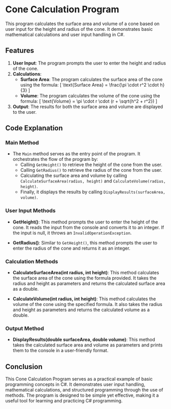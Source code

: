 # Cone Calculation Program

This program calculates the surface area and volume of a cone based on user input for the height and radius of the cone. It demonstrates basic mathematical calculations and user input handling in C#.

## Features

1. **User Input**: The program prompts the user to enter the height and radius of the cone.
2. **Calculations**:
   - **Surface Area**: The program calculates the surface area of the cone using the formula:
     \[
     \text{Surface Area} = \frac{\pi \cdot r^2 \cdot h}{3}
     \]
   - **Volume**: The program calculates the volume of the cone using the formula:
     \[
     \text{Volume} = \pi \cdot r \cdot (r + \sqrt{h^2 + r^2})
     \]
3. **Output**: The results for both the surface area and volume are displayed to the user.

## Code Explanation

### Main Method

- The `Main` method serves as the entry point of the program. It orchestrates the flow of the program by:
  - Calling `GetHeight()` to retrieve the height of the cone from the user.
  - Calling `GetRadius()` to retrieve the radius of the cone from the user.
  - Calculating the surface area and volume by calling `CalculateSurfaceArea(radius, height)` and `CalculateVolume(radius, height)`.
  - Finally, it displays the results by calling `DisplayResults(surfaceArea, volume)`.

### User Input Methods

- **GetHeight()**: This method prompts the user to enter the height of the cone. It reads the input from the console and converts it to an integer. If the input is null, it throws an `InvalidOperationException`.
  
- **GetRadius()**: Similar to `GetHeight()`, this method prompts the user to enter the radius of the cone and returns it as an integer.

### Calculation Methods

- **CalculateSurfaceArea(int radius, int height)**: This method calculates the surface area of the cone using the formula provided. It takes the radius and height as parameters and returns the calculated surface area as a double.

- **CalculateVolume(int radius, int height)**: This method calculates the volume of the cone using the specified formula. It also takes the radius and height as parameters and returns the calculated volume as a double.

### Output Method

- **DisplayResults(double surfaceArea, double volume)**: This method takes the calculated surface area and volume as parameters and prints them to the console in a user-friendly format.

## Conclusion

This Cone Calculation Program serves as a practical example of basic programming concepts in C#. It demonstrates user input handling, mathematical calculations, and structured programming through the use of methods. The program is designed to be simple yet effective, making it a useful tool for learning and practicing C# programming.
